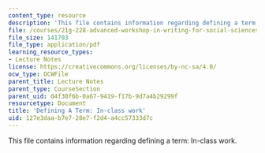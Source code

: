 ```yaml
---
content_type: resource
description: 'This file contains information regarding defining a term: In-class work.'
file: /courses/21g-228-advanced-workshop-in-writing-for-social-sciences-and-architecture-els-spring-2007/127e3daab7e728e7f2d4a4cc57333d7c_MIT21G.228S07_definingATer.pdf
file_size: 141703
file_type: application/pdf
learning_resource_types:
- Lecture Notes
license: https://creativecommons.org/licenses/by-nc-sa/4.0/
ocw_type: OCWFile
parent_title: Lecture Notes
parent_type: CourseSection
parent_uid: 04f30f6b-0a67-9419-f17b-9d7a4b29299f
resourcetype: Document
title: 'Defining A Term: In-class work'
uid: 127e3daa-b7e7-28e7-f2d4-a4cc57333d7c
---
```

This file contains information regarding defining a term: In-class work.